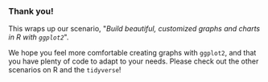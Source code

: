 ### Thank you!

This wraps up our scenario, "*Build beautiful, customized graphs and charts in R with `ggplot2`*". 

We hope you feel more comfortable creating graphs with `ggplot2`, and that you have plenty of code to adapt to your needs. Please check out the other scenarios on R and the `tidyverse`!

